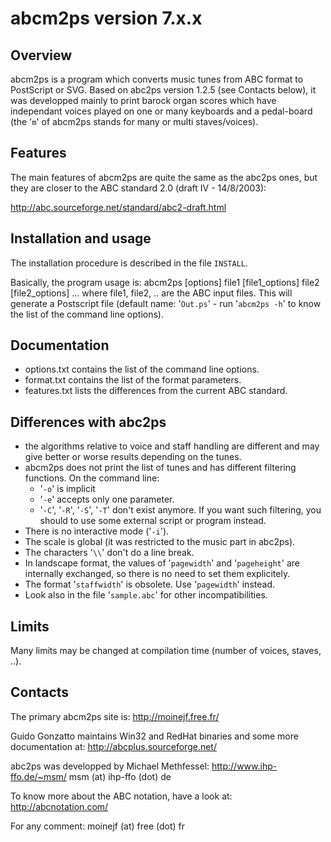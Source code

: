 abcm2ps version 7.x.x
=====================

Overview
--------
abcm2ps is a program which converts music tunes from ABC format to
PostScript or SVG. Based on abc2ps version 1.2.5 (see Contacts below),
it was developped mainly to print barock organ scores which have
independant voices played on one or many keyboards and a pedal-board
(the '`m`' of abcm2ps stands for many or multi staves/voices).

Features
--------
The main features of abcm2ps are quite the same as the abc2ps ones,
but they are closer to the ABC standard 2.0 (draft IV - 14/8/2003):

http://abc.sourceforge.net/standard/abc2-draft.html

Installation and usage
----------------------
The installation procedure is described in the file `INSTALL`.

Basically, the program usage is:
    abcm2ps [options] file1 [file1_options] file2 [file2_options] ...
where file1, file2, .. are the ABC input files. This will generate
a Postscript file (default name: '`Out.ps`' - run '`abcm2ps -h`' to
know the list of the command line options).

Documentation
-------------
- options.txt contains the list of the command line options.
- format.txt contains the list of the format parameters.
- features.txt lists the differences from the current ABC standard.

Differences with abc2ps
-----------------------
- the algorithms relative to voice and staff handling are different and
  may give better or worse results depending on the tunes.
- abcm2ps does not print the list of tunes and has different filtering
  functions. On the command line:
    - '`-o`' is implicit
    - '`-e`' accepts only one parameter.
    - '`-C`', '`-R`', '`-S`', '`-T`' don't exist anymore. If you want such
	  filtering, you should to use some external script or program
	  instead.
- There is no interactive mode ('`-i`').
- The scale is global (it was restricted to the music part in abc2ps).
- The characters '`\\`' don't do a line break.
- In landscape format, the values of '`pagewidth`' and '`pageheight`'
  are internally exchanged, so there is no need to set them explicitely.
- The format '`staffwidth`' is obsolete. Use '`pagewidth`' instead.
- Look also in the file '`sample.abc`' for other incompatibilities.

Limits
------

Many limits may be changed at compilation time (number of voices, staves,
..).

Contacts
--------
The primary abcm2ps site is:
http://moinejf.free.fr/

Guido Gonzatto maintains Win32 and RedHat binaries and some more
documentation at:
http://abcplus.sourceforge.net/

abc2ps was developped by Michael Methfessel:
http://www.ihp-ffo.de/~msm/
msm (at) ihp-ffo (dot) de

To know more about the ABC notation, have a look at:
http://abcnotation.com/

For any comment: moinejf (at) free (dot) fr
